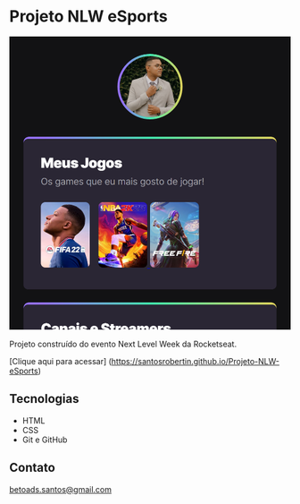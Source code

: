 # Projeto NLW eSports

![preview](./.github/Preview.png)

Projeto construído do evento Next Level Week da Rocketseat.

[Clique aqui para acessar] (https://santosrobertin.github.io/Projeto-NLW-eSports)

## Tecnologias

- HTML
- CSS
- Git e GitHub

## Contato

betoads.santos@gmail.com
